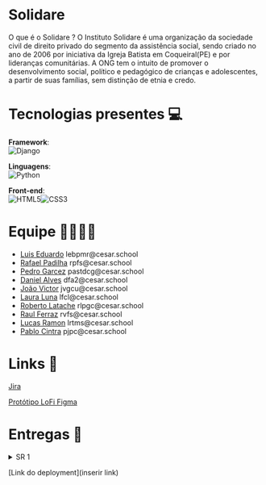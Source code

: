 
# Solidare 
O que é o Solidare ? O Instituto Solidare é uma organização da sociedade civil de direito privado do segmento da assistência social, sendo criado no ano de 2006 por iniciativa da Igreja Batista em Coqueiral(PE) e por lideranças comunitárias.
A ONG tem o intuito de promover o desenvolvimento social, político e pedagógico de crianças e adolescentes, a partir de suas famílias, sem distinção de etnia e credo. 

# Tecnologias presentes 💻

**Framework**:<br>![Django](https://img.shields.io/badge/django-%23092E20.svg?style=for-the-badge&logo=django&logoColor=white)

**Linguagens**:<br>![Python](https://img.shields.io/badge/python-3670A0?style=for-the-badge&logo=python&logoColor=ffdd54)

**Front-end**:<br>![HTML5](https://img.shields.io/badge/HTML5-E34F26?style=for-the-badge&logo=html5&logoColor=white)![CSS3](https://img.shields.io/badge/CSS3-1572B6?style=for-the-badge&logo=css3&logoColor=white)

# Equipe 🫱🏼‍🫲🏽

<ul>
  <li>
    <a href="https://github.com/luisedu975">Luis Eduardo</a> lebpmr@cesar.school
  </li>
  <li>
    <a href="https://github.com/pdilha">Rafael Padilha</a> rpfs@cesar.school
  </li>
   <li>
    <a href="https://github.com/PedroGarcez13">Pedro Garcez</a> pastdcg@cesar.school 
  </li>
  <li>
    <a href="https://github.com/fdaniel27">Daniel Alves</a> dfa2@cesar.school 
  </li>
  <li>
    <a href="https://github.com/joaovictorgcu">João Victor</a> jvgcu@cesar.school
    </li>
  <li>
    <a href="https://github.com/laurafcluna">Laura Luna</a> lfcl@cesar.school
    </li>
   <li>
    <a href="https://github.com/rlpgc">Roberto Latache</a> rlpgc@cesar.school
    </li>
  <li>
    <a href="https://github.com/raulferraz85">Raul Ferraz</a> rvfs@cesar.school
    </li>
  <li>
    <a href="https://github.com/LucasramonDEV">Lucas Ramon</a> lrtms@cesar.school
    </li>
  <li>
    <a href="https://github.com/PabloJPCintra">Pablo Cintra</a> pjpc@cesar.school
    </li>
</ul>

# Links 🔗

[Jira](https://cesarschoolg08.atlassian.net/jira/software/projects/SLD/boards/2?atlOrigin=eyJpIjoiYWI3ODI5ZDYwZjUyNGY5Y2EwNDc4ZTJhOTBiZjY5Y2QiLCJwIjoiaiJ9)

[Protótipo LoFi Figma](insertlink)


# Entregas 📃

<details>
<summary>SR 1</summary>
<br>

**Historias**
<br>
Foram definidas cinco histórias de usuário para aprimorar a compreensão do futuro produto e garantir que ele atenda às devidas expectativas. Cada história foi detalhada com três cenários distintos, validados por meio da metodologia BDD, utilizando a estrutura Dado - Quando - Então. Esses cenários ajudam a explorar diferentes situações, desde fluxos ideais até possíveis falhas, garantindo uma cobertura abrangente dos requisitos.

As histórias e seus respectivos cenários podem ser acessados e revisados no seguinte documento: [Histórias de Usuário](https://docs.google.com/document/d/15lNQA87yBFTOUeHxDLRP9XGcK0BDhXuryyQLcdqMKJI/edit?usp=sharing).

**Backlog**
![Solidare_Backlog](https://github.com/user-attachments/assets/6c8d6668-4d45-4752-bbce-749dff8d17f8)
)

**Painel**
![Solidare_Painel](https://github.com/user-attachments/assets/9deec23c-3de8-4c50-b5ff-962469c9e963)
)

**Sketches do Protótipo Lo-Fi**
<br>
Disponível através do [Figma](inserir link).
<br>

**ScreenCast**
<br>
Disponível no [YouTube](Inserir link)
</details>

[Link do deployment](inserir link)
